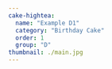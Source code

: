 ```yaml
---
cake-hightea:
  name: "Example D1"
  category: "Birthday Cake"
  order: 1
  group: "D"
thumbnail: ./main.jpg
---
```

